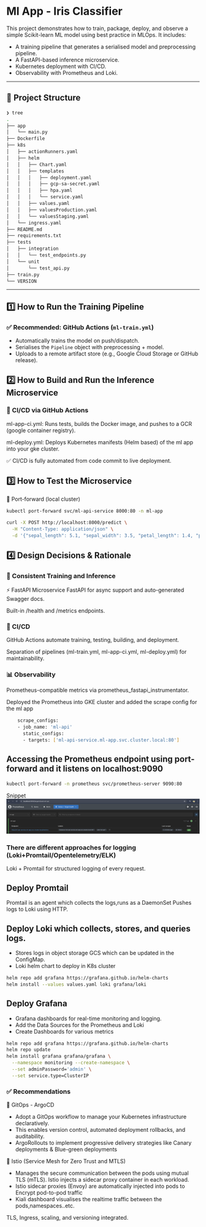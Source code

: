 # Ml App - Iris Classifier

This project demonstrates how to train, package, deploy, and observe a simple Scikit-learn ML model using best practice in MLOps. It includes:

- A training pipeline that generates a serialised model and preprocessing pipeline.
- A FastAPI-based inference microservice.
- Kubernetes deployment with CI/CD.
- Observability with Prometheus and Loki.

---

## 📁 Project Structure

```bash
❯ tree
.
├── app
│   └── main.py
├── Dockerfile
├── k8s
│   ├── actionRunners.yaml
│   ├── helm
│   │   ├── Chart.yaml
│   │   ├── templates
│   │   │   ├── deployment.yaml
│   │   │   ├── gcp-sa-secret.yaml
│   │   │   ├── hpa.yaml
│   │   │   └── service.yaml
│   │   ├── values.yaml
│   │   ├── valuesProduction.yaml
│   │   └── valuesStaging.yaml
│   └── ingress.yaml
├── README.md
├── requirements.txt
├── tests
│   ├── integration
│   │   └── test_endpoints.py
│   └── unit
│       └── test_api.py
├── train.py
└── VERSION
```
---

## 1️⃣ How to Run the Training Pipeline

### ✅ Recommended: GitHub Actions (`ml-train.yml`)
- Automatically trains the model on push/dispatch.
- Serialises the `Pipeline` object with preprocessing + model.
- Uploads to a remote artifact store (e.g., Google Cloud Storage or GitHub release).

## 2️⃣ How to Build and Run the Inference Microservice

### 🔧 CI/CD via GitHub Actions
ml-app-ci.yml: Runs tests, builds the Docker image, and pushes to a GCR (google container registry).

ml-deploy.yml: Deploys Kubernetes manifests (Helm based) of the ml app into your gke cluster.

✅ CI/CD is fully automated from code commit to live deployment.


## 3️⃣ How to Test the Microservice
🔁 Port-forward (local cluster)

```bash
kubectl port-forward svc/ml-api-service 8000:80 -n ml-app
```

```bash
curl -X POST http://localhost:8000/predict \
  -H "Content-Type: application/json" \
  -d '{"sepal_length": 5.1, "sepal_width": 3.5, "petal_length": 1.4, "petal_width": 0.2}'
```

## 4️⃣ Design Decisions & Rationale
### 🔁 Consistent Training and Inference

⚡ FastAPI Microservice
FastAPI for async support and auto-generated Swagger docs.

Built-in /health and /metrics endpoints.

### 🧪 CI/CD
GitHub Actions automate training, testing, building, and deployment.

Separation of pipelines (ml-train.yml, ml-app-ci.yml, ml-deploy.yml) for maintainability.

### 📊 Observability
Prometheus-compatible metrics via prometheus_fastapi_instrumentator.

Deployed the Prometheus into GKE cluster and added the scrape config for the ml app

```bash
    scrape_configs:
    - job_name: 'ml-api'
      static_configs:
      - targets: ['ml-api-service.ml-app.svc.cluster.local:80']
```

## Accessing the Prometheus endpoint using port-forward and it listens on localhost:9090

```bash
kubectl port-forward -n prometheus svc/prometheus-server 9090:80 
```
Snippet
![alt text](image.png)

### There are different approaches for logging (Loki+Promtail/Opentelemetry/ELK)
Loki + Promtail for structured logging of every request.


## Deploy Promtail
Promtail is an agent which collects the logs,runs as a DaemonSet 
Pushes logs to Loki using HTTP.

## Deploy Loki which collects, stores, and queries logs.
- Stores logs in object storage GCS which can be updated in the ConfigMap.
- Loki helm chart to deploy in K8s cluster

```bash
helm repo add grafana https://grafana.github.io/helm-charts
helm install --values values.yaml loki grafana/loki
```

## Deploy Grafana

- Grafana dashboards for real-time monitoring and logging.
- Add the Data Sources for the Prometheus and Loki
- Create Dashboards for various metrics

```bash
helm repo add grafana https://grafana.github.io/helm-charts
helm repo update
helm install grafana grafana/grafana \
  --namespace monitoring --create-namespace \
  --set adminPassword='admin' \
  --set service.type=ClusterIP
```


### ✅ Recommendations

🔄 GitOps - ArgoCD
- Adopt a GitOps workflow to manage your Kubernetes infrastructure declaratively.
- This enables version control, automated deployment rollbacks, and auditability.
- ArgoRollouts to implement progressive delivery strategies like Canary deployments & Blue-green deployments

🔐 Istio (Service Mesh for Zero Trust and MTLS)
- Manages the secure communication between the pods using mutual TLS (mTLS). Istio injects a sidecar proxy container in each workload.
- Istio sidecar proxies (Envoy) are automatically injected into pods to Encrypt pod-to-pod traffic
- Kiali dashboard visualises the realtime traffic between the pods,namespaces..etc.

TLS, Ingress, scaling, and versioning integrated.